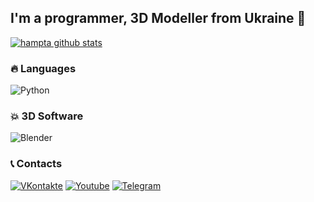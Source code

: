 ## I'm a programmer, 3D Modeller from Ukraine 🗿

[![hampta github stats](https://github-readme-stats.vercel.app/api?username=hampta&theme=nightowl)](https://github.com/hampta)


### 🔥 Languages 
![Python](https://img.shields.io/badge/Python-40304f?style=for-the-badge&logo=python&logoColor=ffde00)


### 💥 3D Software 
![Blender](https://img.shields.io/badge/blender-2.8-3b001c?logo=blender&style=for-the-badge)


### 📞 Contacts 
[![VKontakte](https://img.shields.io/badge/VKontakte-40304f?style=for-the-badge&logo=vk)](https://vk.com/hampta)
[![Youtube](https://img.shields.io/badge/Youtube-30384f?style=for-the-badge&logo=youtube&logoColor=fb4747)](https://www.youtube.com/channel/UCXV8fJ0VaUrcdC1XV-Sv7qw)
[![Telegram](https://img.shields.io/badge/Telegram-304f46?style=for-the-badge&logo=telegram)](https://t.me/hampta)
